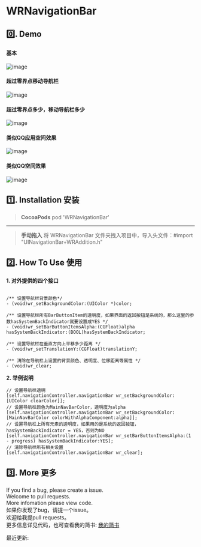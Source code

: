 # WRNavigationBar  


## 0️⃣. Demo 
#### 基本
![image](https://github.com/wangrui460/WRNavigationBar/raw/master/screenshots/基本.gif)

#### 超过零界点移动导航栏
![image](https://github.com/wangrui460/WRNavigationBar/raw/master/screenshots/超过零界点移动导航栏.gif)

#### 超过零界点多少，移动导航栏多少
![image](https://github.com/wangrui460/WRNavigationBar/raw/master/screenshots/超过零界点多少，移动导航栏多少.gif)

#### 类似QQ应用空间效果
![image](https://github.com/wangrui460/WRNavigationBar/raw/master/screenshots/类似QQ应用空间效果.gif)

#### 类似QQ空间效果
![image](https://github.com/wangrui460/WRNavigationBar/raw/master/screenshots/类似QQ空间效果.gif)

## 1️⃣. Installation 安装

> **CocoaPods**
> pod 'WRNavigationBar'


---


> **手动拖入**
> 将 WRNavigationBar 文件夹拽入项目中，导入头文件：#import "UINavigationBar+WRAddition.h"

## 2️⃣. How To Use 使用

**1. 对外提供的四个接口**
<pre><code>
/** 设置导航栏背景颜色*/
- (void)wr_setBackgroundColor:(UIColor *)color;

/** 设置导航栏所有BarButtonItem的透明度，如果界面的返回按钮是系统的，那么这里的参数hasSystemBackIndicator就要设置成YES */
- (void)wr_setBarButtonItemsAlpha:(CGFloat)alpha hasSystemBackIndicator:(BOOL)hasSystemBackIndicator;

/** 设置导航栏在垂直方向上平移多少距离 */
- (void)wr_setTranslationY:(CGFloat)translationY;

/** 清除在导航栏上设置的背景颜色、透明度、位移距离等属性 */
- (void)wr_clear;
</code></pre>

**2. 举例说明**
<pre><code>// 设置导航栏透明
[self.navigationController.navigationBar wr_setBackgroundColor:[UIColor clearColor]];
// 设置导航栏颜色为MainNavBarColor，透明度为alpha
[self.navigationController.navigationBar wr_setBackgroundColor:[MainNavBarColor colorWithAlphaComponent:alpha]];
// 设置导航栏上所有元素的透明度，如果用的是系统的返回按钮，hasSystemBackIndicator = YES，否则为NO
[self.navigationController.navigationBar wr_setBarButtonItemsAlpha:(1 - progress) hasSystemBackIndicator:YES];
// 清除导航栏所有相关设置
[self.navigationController.navigationBar wr_clear];
</code></pre>


## 3️⃣. More 更多 

If you find a bug, please create a issue.  
Welcome to pull requests.  
More infomation please view code.  
如果你发现了bug，请提一个issue。  
欢迎给我提pull requests。  
更多信息详见代码，也可查看我的简书: [我的简书](http://www.jianshu.com/p/540a7e6f7b40)

最近更新: 
